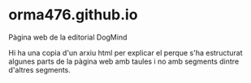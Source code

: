 # orma476.github.io
Pàgina web de la editorial DogMind

Hi ha una copia d'un arxiu html per explicar el perque s'ha estructurat algunes parts de la pàgina web amb taules i no amb segments dintre d'altres segments.
